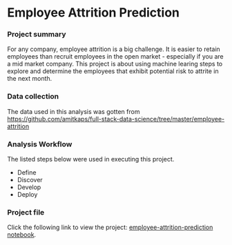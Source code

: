 # Employee Attrition Prediction

### Project summary 
For any company, employee attrition is a big challenge. It is easier to retain employees than recruit employees in the open market - especially if you are a mid market company. This project is about using machine learing steps to explore and determine the employees that exhibit potential risk to attrite in the next month.


### Data collection
The data used in this analysis was gotten from https://github.com/amitkaps/full-stack-data-science/tree/master/employee-attrition

### Analysis Workflow
The listed steps below were used in executing this project.

- Define
- Discover
- Develop
- Deploy

### Project file
Click the following link to view the project:
[employee-attrition-prediction notebook](https://github.com/segunadelowo/employee-attrition-prediction/blob/master/develop/2018-11-19-SA-first-analysis.ipynb).
